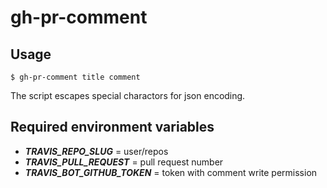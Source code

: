 # gh-pr-comment

## Usage

```
$ gh-pr-comment title comment
```

The script escapes special charactors for json encoding.

## Required environment variables

- ***TRAVIS\_REPO\_SLUG*** = user/repos
- ***TRAVIS\_PULL\_REQUEST*** = pull request number
- ***TRAVIS\_BOT\_GITHUB\_TOKEN*** = token with comment write permission

